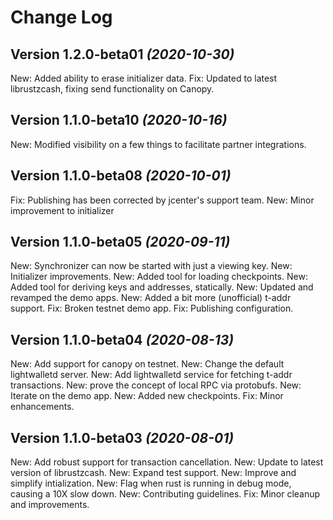 Change Log
==========

Version 1.2.0-beta01 *(2020-10-30)*
------------------------------------
New: Added ability to erase initializer data.
Fix: Updated to latest librustzcash, fixing send functionality on Canopy.

Version 1.1.0-beta10 *(2020-10-16)*
------------------------------------
New: Modified visibility on a few things to facilitate partner integrations.

Version 1.1.0-beta08 *(2020-10-01)*
------------------------------------
Fix: Publishing has been corrected by jcenter's support team.
New: Minor improvement to initializer

Version 1.1.0-beta05 *(2020-09-11)*
------------------------------------
New: Synchronizer can now be started with just a viewing key.
New: Initializer improvements.
New: Added tool for loading checkpoints.
New: Added tool for deriving keys and addresses, statically.
New: Updated and revamped the demo apps.
New: Added a bit more (unofficial) t-addr support.
Fix: Broken testnet demo app.
Fix: Publishing configuration.

Version 1.1.0-beta04 *(2020-08-13)*
------------------------------------
New: Add support for canopy on testnet.
New: Change the default lightwalletd server.
New: Add lightwalletd service for fetching t-addr transactions.
New: prove the concept of local RPC via protobufs.
New: Iterate on the demo app.
New: Added new checkpoints.
Fix: Minor enhancements.

Version 1.1.0-beta03 *(2020-08-01)*
------------------------------------
New: Add robust support for transaction cancellation.
New: Update to latest version of librustzcash.
New: Expand test support.
New: Improve and simplify intialization.
New: Flag when rust is running in debug mode, causing a 10X slow down.
New: Contributing guidelines.
Fix: Minor cleanup and improvements.

